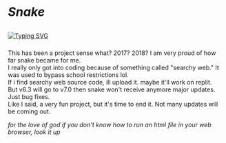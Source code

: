 # _Snake_
##
###
[![Typing SVG](https://readme-typing-svg.herokuapp.com?color=16D400&size=25&width=770&lines=HTML+Snake)](https://git.io/typing-svg)
###
This has been a project sense what? 2017? 2018? I am very proud of how far snake became for me. <br/>
I really only got into coding because of something called "searchy web." It was used to bypass school restrictions lol. <br/>
If i find searchy web source code, ill upload it. maybe it'll work on replit. <br/>
But v6.3 will go to v7.0 then snake won't receive anymore major updates. Just bug fixes. <br/>
Like I said, a very fun project, but it's time to end it. Not many updates will be coming out.

*for the love of god if you don't know how to run an html file in your web browser, look it up*
